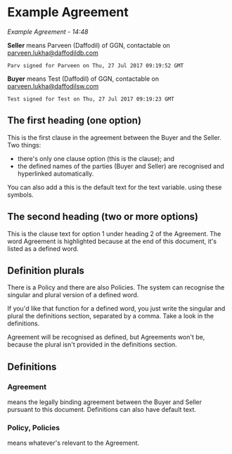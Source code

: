 # Example Agreement

*Example Agreement - 14:48*

**Seller** means Parveen (Daffodil) of GGN, contactable on parveen.lukha@daffodildb.com

`Parv signed for Parveen on Thu, 27 Jul 2017 09:19:52 GMT`

**Buyer** means Test (Daffodil) of GGN, contactable on parveen.lukha@daffodilsw.com

`Test signed for Test on Thu, 27 Jul 2017 09:19:23 GMT`

## The first heading (one option)

This is the first clause in the agreement between the Buyer and the Seller.  Two things:
- there's only one clause option (this is the clause); and
- the defined names of the parties (Buyer and Seller) are recognised and hyperlinked automatically.

You can also add a this is the default text for the text variable. using these symbols.

## The second heading (two or more options)

This is the clause text for option 1 under heading 2 of the Agreement.  The word Agreement is highlighted because at the end of this document, it's listed as a defined word.

## Definition plurals

There is a Policy and there are also Policies.  The system can recognise the singular and plural version of a defined word.

If you'd like that function for a defined word, you just write the singular and plural the definitions section, separated by a comma.  Take a look in the definitions.

Agreement will be recognised as defined, but Agreements won't be, because the plural isn't provided in the definitions section.

## Definitions

### Agreement
means the legally binding agreement between the Buyer and Seller pursuant to this document.  Definitions can also have default text.

### Policy, Policies
means whatever's relevant to the Agreement.

